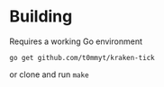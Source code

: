 # Building

Requires a working Go environment

    go get github.com/t0mmyt/kraken-tick

or clone and run `make`
